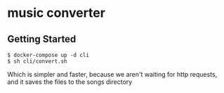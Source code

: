 # music converter

## Getting Started

```shell
$ docker-compose up -d cli
$ sh cli/convert.sh
```

Which is simpler and faster, because we aren't waiting for http requests, and it
saves the files to the songs directory
